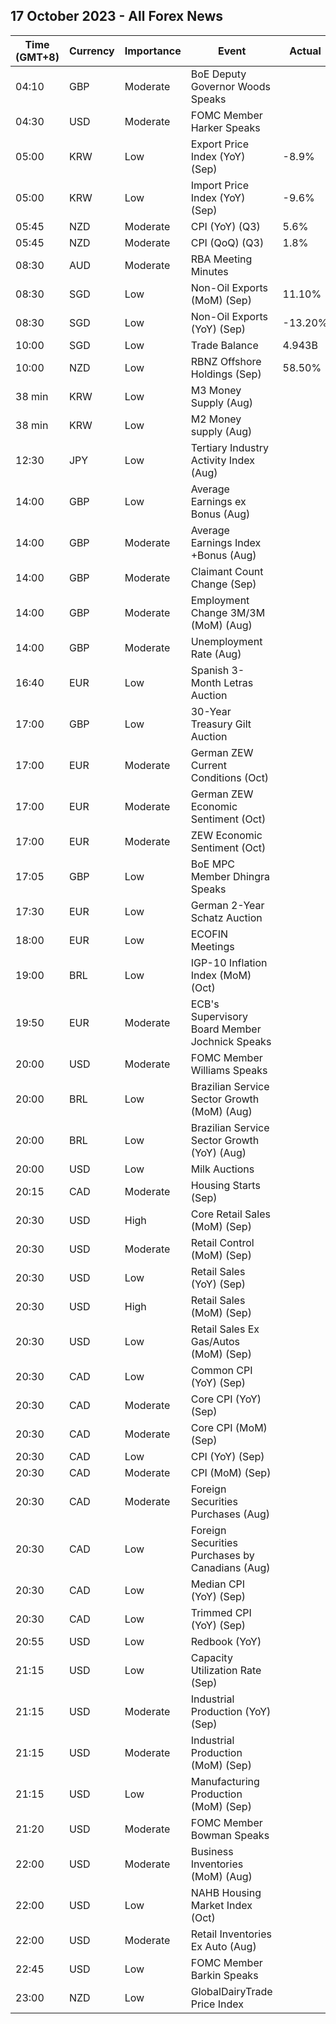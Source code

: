 ## 17 October 2023 - All Forex News

| Time (GMT+8) | Currency | Importance | Event | Actual | Forecast | Previous |
|------|----------|------------|-------|--------|----------|----------|
| 04:10 | GBP | Moderate | BoE Deputy Governor Woods Speaks |  |  |  |
| 04:30 | USD | Moderate | FOMC Member Harker Speaks |  |  |  |
| 05:00 | KRW | Low | Export Price Index (YoY) (Sep) | -8.9% |  | -7.9% |
| 05:00 | KRW | Low | Import Price Index (YoY) (Sep) | -9.6% |  | -9.2% |
| 05:45 | NZD | Moderate | CPI (YoY) (Q3) | 5.6% | 5.9% | 6.0% |
| 05:45 | NZD | Moderate | CPI (QoQ) (Q3) | 1.8% | 2.0% | 1.1% |
| 08:30 | AUD | Moderate | RBA Meeting Minutes |  |  |  |
| 08:30 | SGD | Low | Non-Oil Exports (MoM) (Sep) | 11.10% | 3.90% | -6.60% |
| 08:30 | SGD | Low | Non-Oil Exports (YoY) (Sep) | -13.20% | -13.80% | -22.50% |
| 10:00 | SGD | Low | Trade Balance | 4.943B |  | 3.215B |
| 10:00 | NZD | Low | RBNZ Offshore Holdings (Sep) | 58.50% |  | 58.60% |
| 38 min | KRW | Low | M3 Money Supply (Aug) |  |  | 5,177.2B |
| 38 min | KRW | Low | M2 Money supply (Aug) |  |  | 2.10% |
| 12:30 | JPY | Low | Tertiary Industry Activity Index (Aug) |  |  | 0.60 |
| 14:00 | GBP | Low | Average Earnings ex Bonus (Aug) |  | 7.8% | 7.8% |
| 14:00 | GBP | Moderate | Average Earnings Index +Bonus (Aug) |  | 8.3% | 8.5% |
| 14:00 | GBP | Moderate | Claimant Count Change (Sep) |  | 2.3K | 0.9K |
| 14:00 | GBP | Moderate | Employment Change 3M/3M (MoM) (Aug) |  | -195K | -207K |
| 14:00 | GBP | Moderate | Unemployment Rate (Aug) |  | 4.3% | 4.3% |
| 16:40 | EUR | Low | Spanish 3-Month Letras Auction |  |  | 3.452% |
| 17:00 | GBP | Low | 30-Year Treasury Gilt Auction |  |  | 4.704% |
| 17:00 | EUR | Moderate | German ZEW Current Conditions (Oct) |  | -80.5 | -79.4 |
| 17:00 | EUR | Moderate | German ZEW Economic Sentiment (Oct) |  | -9.0 | -11.4 |
| 17:00 | EUR | Moderate | ZEW Economic Sentiment (Oct) |  | -8.0 | -8.9 |
| 17:05 | GBP | Low | BoE MPC Member Dhingra Speaks |  |  |  |
| 17:30 | EUR | Low | German 2-Year Schatz Auction |  |  | 3.100% |
| 18:00 | EUR | Low | ECOFIN Meetings |  |  |  |
| 19:00 | BRL | Low | IGP-10 Inflation Index (MoM) (Oct) |  |  | 0.2% |
| 19:50 | EUR | Moderate | ECB's Supervisory Board Member Jochnick Speaks |  |  |  |
| 20:00 | USD | Moderate | FOMC Member Williams Speaks |  |  |  |
| 20:00 | BRL | Low | Brazilian Service Sector Growth (MoM) (Aug) |  |  | 0.5% |
| 20:00 | BRL | Low | Brazilian Service Sector Growth (YoY) (Aug) |  |  | 3.5% |
| 20:00 | USD | Low | Milk Auctions |  |  | 3,104.0 |
| 20:15 | CAD | Moderate | Housing Starts (Sep) |  | 240.0K | 252.8K |
| 20:30 | USD | High | Core Retail Sales (MoM) (Sep) |  | 0.2% | 0.6% |
| 20:30 | USD | Moderate | Retail Control (MoM) (Sep) |  |  | 0.1% |
| 20:30 | USD | Low | Retail Sales (YoY) (Sep) |  |  | 2.47% |
| 20:30 | USD | High | Retail Sales (MoM) (Sep) |  | 0.3% | 0.6% |
| 20:30 | USD | Low | Retail Sales Ex Gas/Autos (MoM) (Sep) |  |  | 0.2% |
| 20:30 | CAD | Low | Common CPI (YoY) (Sep) |  | 4.7% | 4.8% |
| 20:30 | CAD | Moderate | Core CPI (YoY) (Sep) |  |  | 3.3% |
| 20:30 | CAD | Moderate | Core CPI (MoM) (Sep) |  |  | 0.1% |
| 20:30 | CAD | Low | CPI (YoY) (Sep) |  | 4.0% | 4.0% |
| 20:30 | CAD | Moderate | CPI (MoM) (Sep) |  | 0.1% | 0.4% |
| 20:30 | CAD | Moderate | Foreign Securities Purchases (Aug) |  | 11.78B | 11.62B |
| 20:30 | CAD | Low | Foreign Securities Purchases by Canadians (Aug) |  |  | 2.61B |
| 20:30 | CAD | Low | Median CPI (YoY) (Sep) |  | 4.0% | 4.1% |
| 20:30 | CAD | Low | Trimmed CPI (YoY) (Sep) |  | 3.8% | 3.9% |
| 20:55 | USD | Low | Redbook (YoY) |  |  | 4.0% |
| 21:15 | USD | Low | Capacity Utilization Rate (Sep) |  | 79.6% | 79.7% |
| 21:15 | USD | Moderate | Industrial Production (YoY) (Sep) |  |  | 0.25% |
| 21:15 | USD | Moderate | Industrial Production (MoM) (Sep) |  | 0.1% | 0.4% |
| 21:15 | USD | Low | Manufacturing Production (MoM) (Sep) |  | 0.2% | 0.1% |
| 21:20 | USD | Moderate | FOMC Member Bowman Speaks |  |  |  |
| 22:00 | USD | Moderate | Business Inventories (MoM) (Aug) |  | 0.3% | 0.0% |
| 22:00 | USD | Low | NAHB Housing Market Index (Oct) |  | 44 | 45 |
| 22:00 | USD | Moderate | Retail Inventories Ex Auto (Aug) |  | 0.6% | 0.0% |
| 22:45 | USD | Low | FOMC Member Barkin Speaks |  |  |  |
| 23:00 | NZD | Low | GlobalDairyTrade Price Index |  |  | 4.4% |

